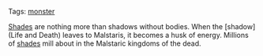 Tags: [monster](Monsters)

[Shades](Shades) are nothing more than shadows without bodies. When the [shadow](Life and Death) leaves to Malstaris, it becomes a husk of energy. Millions of [shades](Shades) mill about in the Malstaric kingdoms of the dead.
